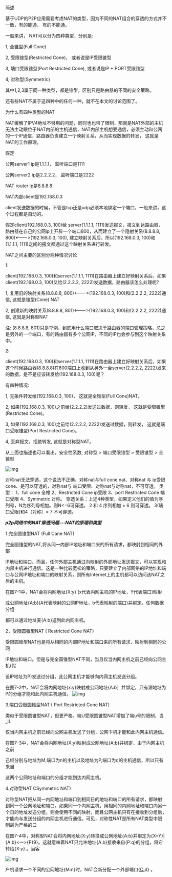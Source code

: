 简述

基于UDP的P2P应用需要考虑NAT的类型，因为不同的NAT组合的穿透的方式并不一致，有的能通， 有的不能通。

一般来讲， NAT可以分为四种类型，分别是:

 

1, 全锥型(Full Cone)

2, 受限锥型(Restricted Cone)， 或者说是IP受限锥型

3, 端口受限锥型(Port Restricted Cone), 或者说是IP + PORT受限锥型

4, 对称型(Symmetric)

其中1,2,3属于同一种类型，都是锥型，区别只是路由器的不同的安全策略。

还有些NAT不属于这四种中的任何一种，就不在本文的讨论范围了。

 

为什么有四种类型的NAT

NAT缓解了IPV4地址不够用的问题，同时也也带了限制，那就是NAT外部的主机无法主动跟位于NAT内部的主机通信，NAT内部主机想要通信，必须主动和公网的一个IP通信，路由器负责建立一个映射关系，从而实现数据的转发， 这就是NAT的工作原理。

假定

公网server1 ip是1.1.1.1， 监听端口是1111

公网server2 ip是2.2.2.2， 监听端口是2222

NAT router ip是8.8.8.8

NAT内部client是192.168.0.3

client发送数据的时候，不管是tcp还是udp必须本地绑定一个端口，一般来讲，这个过程都是自动的。

假定client(192.168.0.3, 100)给 server(1.1.1.1, 1111)发送报文，报文到达路由器，路由器在自己的公网ip上开辟一个端口800，从而建立了一个隐射关系(8.8.8.8, 800)<--->(192.168.0.3, 100), 建立映射关系后，所以(192.168.0.3, 100)和(1.1.1.1, 1111)之间的报文都通过这个映射关系进行转发。

NAT之间主要的区别分两种情况讨论

1:

client(192.168.0.3, 100)和server(1.1.1.1, 1111)在路由器上建立好映射关系后，如果client(192.168.0.3, 100)又给(2.2.2.2, 2222)发送数据，路由器该怎么处理呢?

1, 复用旧的映射关系(8.8.8.8, 800)<--->(192.168.0.3, 100)和(2.2.2.2, 2222)通信, 这就是锥型(Cone) NAT

2, 创建新的映射关系(8.8.8.8, 801)<--->(192.168.0.3, 100)和(2.2.2.2, 2222)通信, 这就是对称型NAT

注: (8.8.8.8, 801)只是举例，到底用什么端口取决于路由器的端口管理策略，总之是另外的一个端口，有的路由器有多个公网IP，不同的IP也会参与到这个映射关系中。

2:

client(192.168.0.3, 100)和server(1.1.1.1, 1111)在路由器上建立好映射关系后，如果这个时候路由器(8.8.8.8)在800端口上收到从另外一台server(2.2.2.2, 2222)发来的数据，是不是应该转发给(192.168.0.3, 100)呢？

有四种情况:

1, 无条件转发给(192.168.0.3, 100)， 这就是全锥型(Full Cone)NAT。

2, 如果(192.168.0.3, 100)之前给(2.2.2.2)发送过数据，则转发， 这就是受限锥型(Restricted Cone)。

3, 如果(192.168.0.3, 100)之前给(2.2.2.2, 2222)发送过数据，则转发， 这就是端口受限锥型(Port Restricted Cone)。

4, 丢弃报文，拒绝转发, 这就是对称型NAT。

从上面也描述也可以看出，安全性系数, 对称型 > 端口受限锥型 > 受限锥型 > 全锥型


![img](https://img-blog.csdnimg.cn/20190215152105418.png?x-oss-process=image/watermark,type_ZmFuZ3poZW5naGVpdGk,shadow_10,text_aHR0cHM6Ly9ibG9nLmNzZG4ubmV0L2V5ZHd5eg==,size_16,color_FFFFFF,t_70)

对称nat无法穿透，这个说法不正确，对称nat与full cone nat、对称nat 与 ip受限cone、是可以穿透的，对称nat与 端口受限、对称nat与对称nat，不可穿透。
类型：
1、full cone 全椎
2、Restricted Cone ip受限
3、port Restricted Cone 端口受限
4、Symmetric 对称。
穿透关系：上述4种类型，如果定义他们的值为序列号，N为序列号相加。则N<=6可穿透。
2 和 4 序列相加 = 6 则可穿透。 3(端口受限)和4（对称）= 7 不可穿透。

 

 

 

 

***p2p网络中的NAT穿透问题---NAT的原理和类型***

 1.完全圆锥型NAT (Full Cane NAT)

  完全圆锥型的NAT,将从同一内部IP地址和端口来的所有请求，都映射到相同的外部

IP地址和端口。而且，任何外部主机通过向映射的外部地址发送报文，可以实现和内部主机进行通信。这是一种比较宽松的策略，只要建立了内部网络的IP地址和端口与公网IP地址和端口的映射关系，则所有Internet上的主机都可以访问该NAT之后的主机。

  在图7-1中，NAT会将内网地址{X:y} (x代表内网主机的IP地址，Y代表端口)映射

成公网地址{A:b}(A代表映射的公网IP地址，b代表映射的端口)并绑定。任何数据分组

都可以通过地址麦{A:b}送到此内网主机。

  2，受限圆锥型NAT ( Restricted Cone NAT)

  受限圆锥型NAT也是将从相同的内部IP地址和端口来的所有请求，映射到相同的公网

IP地址和端口。但是与完全圆锥型NAT不同，当且仅当内网主机之前己经向公网主机(假

设IP地址为P)发送过分组，此公网主机才能够向内网主机发送分组。

  在图7-2中，NAT会将内网地址{x:y}映射成公网地址{A:b〕并绑定，只有源地址为P的分组才能和此内网主机通信。
![img](https://img-blog.csdn.net/20150610094931722?watermark/2/text/aHR0cDovL2Jsb2cuY3Nkbi5uZXQvY2xsenc=/font/5a6L5L2T/fontsize/400/fill/I0JBQkFCMA==/dissolve/70/gravity/Center)

 

3.端口受限圆锥型NAT ( Port Restricted Cone NAT)

  类似于受限圆锥型NAT，但更严格。端U受限圆锥型NAT增加了端u号的限制，当_IL

仅当内网主机之前已经向公网主机发送了分组，公网卞机才能和此内网主机通信。

  在图7-3中，NAT会将内网地址{X:y}映射成公网地址{A:b}并绑定，由于内网主机之前

己经分别与地址为M,端口为n的主机以及地址为P,端口为q的主机通信，所以只有来自

这两个公网地址和端口的分组才能到达内网主机。

  4.对称型NAT CSymmetric NAT)

  对称型NAT把从同一内网地址和端口到相同日的地址和端口的所有请求，都映射到同一个公网地址和端口。如果同一个内网主机，用相同的内网地址和端口向另一个日的地址发送分组，则会使用不同的映射，而且公网主机只有在接收到分组后，才能向与发送分组的内网主机进行通信。可见，对称性NAT是所有NAT类型中限制最为严格的口

  在图7-4中，对称型NAT会将内网地址{X:y}转换成公网地址{A:b}并绑定为{X=Y}|{A:b}<一>{P}9}。这就意味着NAT只允许地址{A:b}接收来自{P:q}的分组，将它转给{X:y} 。当客
 

![img](https://img-blog.csdn.net/20150610094939740?watermark/2/text/aHR0cDovL2Jsb2cuY3Nkbi5uZXQvY2xsenc=/font/5a6L5L2T/fontsize/400/fill/I0JBQkFCMA==/dissolve/70/gravity/SouthEast)

 

户机请求一个不同的公网地址{M:n}时，NAT会新分配一个外部端口{[C:](https://www.baidu.com/s?wd=C%3A&tn=24004469_oem_dg&rsv_dl=gh_pl_sl_csd)d} 。